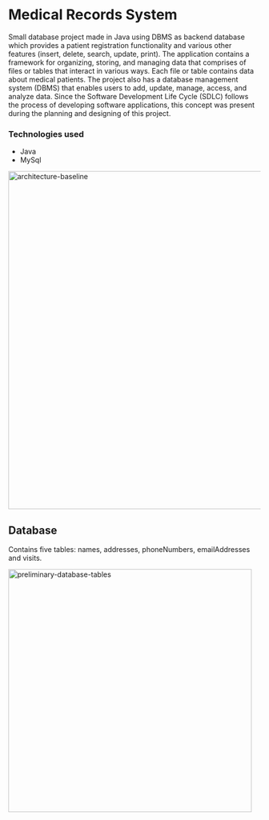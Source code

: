 # Medical Records System

Small database project made in Java using DBMS as backend database which provides a patient registration functionality and various other features (insert, delete, search, update, print). The application contains a framework for organizing, storing, and managing data that comprises of files or tables that interact in various ways. Each file or table contains data about medical patients. The project also has a database management system (DBMS) that enables users to add, update, manage, access, and analyze data. Since the Software Development Life Cycle (SDLC) follows the process of developing software applications, this concept was present during the planning and designing of this project. 

### Technologies used
* Java
* MySql

<img width="676" alt="architecture-baseline" src="https://user-images.githubusercontent.com/76544489/200093298-b83173f1-928a-4309-9a3e-44d639d3e3b2.png">

## Database
Contains five tables: names, addresses, phoneNumbers, emailAddresses and visits.

<img width="486" alt="preliminary-database-tables" src="https://user-images.githubusercontent.com/76544489/200093376-5f11fd87-139b-46cc-975a-2788efe46192.png">

